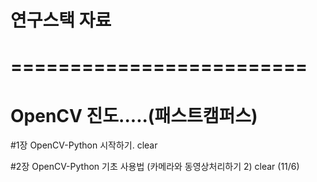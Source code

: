 # 연구스택 자료


# =========================
# OpenCV 진도.....(패스트캠퍼스)

#1장 OpenCV-Python 시작하기. clear

#2장 OpenCV-Python 기초 사용법 (카메라와 동영상처리하기 2) clear
(11/6)

